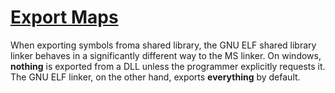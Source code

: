 # [Export Maps](https://accu.org/index.php/journals/1372)

When exporting symbols froma shared library, the GNU ELF shared library
linker behaves in a significantly different way to the MS linker.
On windows, **nothing** is exported from a DLL unless the programmer
explicitly requests it. The GNU ELF linker, on the other hand, exports
**everything** by default.


